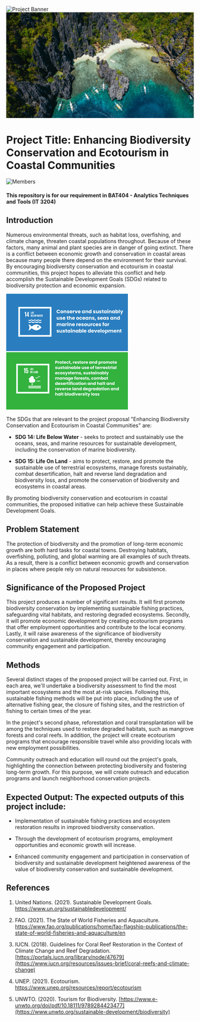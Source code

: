 ![Project Banner](https://github.com/JerichoAmargo/ATT---PROJECT-PROPOSAL/blob/main/Project%20Banner.png)
![Wonderful Beach](https://github.com/JerichoAmargo/ATT---PROJECT-PROPOSAL/blob/main/Wonderful%20Beach.jpg)

# Project Title: Enhancing Biodiversity Conservation and Ecotourism in Coastal Communities

![Members](https://github.com/JerichoAmargo/ATT---PROJECT-PROPOSAL/blob/main/Members.png)
#### This repository is for our requirement in BAT404 - Analytics Techniques and Tools (IT 3204)

## Introduction
  Numerous environmental threats, such as habitat loss, overfishing, and climate change, threaten coastal populations throughout. Because of these factors, many animal and plant species are in danger of going extinct. There is a conflict between economic growth and conservation in coastal areas because many people there depend on the environment for their survival. By encouraging biodiversity conservation and ecotourism in coastal communities, this project hopes to alleviate this conflict and help accomplish the Sustainable Development Goals (SDGs) related to biodiversity protection and economic expansion.

![SDG 14](https://github.com/JerichoAmargo/ATT---PROJECT-PROPOSAL/blob/main/SDG%2014.png)
![SDG 15](https://github.com/JerichoAmargo/ATT---PROJECT-PROPOSAL/blob/main/SDG%2015.png)

The SDGs that are relevant to the project proposal "Enhancing Biodiversity Conservation and Ecotourism in Coastal Communities" are:

* **SDG 14: Life Below Water** - seeks to protect and sustainably use the oceans, seas, and marine resources for sustainable development, including the conservation of marine biodiversity.

* **SDG 15: Life On Land** - aims to protect, restore, and promote the sustainable use of terrestrial ecosystems, manage forests sustainably, combat desertification, halt and reverse land degradation and biodiversity loss, and promote the conservation of biodiversity and ecosystems in coastal areas.

By promoting biodiversity conservation and ecotourism in coastal communities, the proposed initiative can help achieve these Sustainable Development Goals.

## Problem Statement
  The protection of biodiversity and the promotion of long-term economic growth are both hard tasks for coastal towns. Destroying habitats, overfishing, polluting, and global warming are all examples of such threats. As a result, there is a conflict between economic growth and conservation in places where people rely on natural resources for subsistence.

## Significance of the Proposed Project
  This project produces a number of significant results. It will first promote biodiversity conservation by implementing sustainable fishing practices, safeguarding vital habitats, and restoring degraded ecosystems. Secondly, it will promote economic development by creating ecotourism programs that offer employment opportunities and contribute to the local economy. Lastly, it will raise awareness of the significance of biodiversity conservation and sustainable development, thereby encouraging community engagement and participation.
  
## Methods
Several distinct stages of the proposed project will be carried out. First, in each area, we'll undertake a biodiversity assessment to find the most important ecosystems and the most at-risk species. Following this, sustainable fishing methods will be put into place, including the use of alternative fishing gear, the closure of fishing sites, and the restriction of fishing to certain times of the year.

In the project's second phase, reforestation and coral transplantation will be among the techniques used to restore degraded habitats, such as mangrove forests and coral reefs. In addition, the project will create ecotourism programs that encourage responsible travel while also providing locals with new employment possibilities.

Community outreach and education will round out the project's goals, highlighting the connection between protecting biodiversity and fostering long-term growth. For this purpose, we will create outreach and education programs and launch neighborhood conservation projects.

## Expected Output: The expected outputs of this project include:
* Implementation of sustainable fishing practices and ecosystem restoration results in improved biodiversity conservation.

* Through the development of ecotourism programs, employment opportunities and economic growth will increase.

*  Enhanced community engagement and participation in conservation of biodiversity and sustainable development heightened awareness of the value of biodiversity conservation and sustainable development.

## References
1. United Nations. (2021). Sustainable Development Goals. https://www.un.org/sustainabledevelopment/

2. FAO. (2021). The State of World Fisheries and Aquaculture. https://www.fao.org/publications/home/fao-flagship-publications/the-state-of-world-fisheries-and-aquaculture/en
3. IUCN. (2018). Guidelines for Coral Reef Restoration in the Context of Climate Change and Reef Degradation. [https://portals.iucn.org/library/node/47679](https://www.iucn.org/resources/issues-brief/coral-reefs-and-climate-change)
4. UNEP. (2021). Ecotourism. https://www.unep.org/resources/report/ecotourism
5. UNWTO. (2020). Tourism for Biodiversity. [https://www.e-unwto.org/doi/pdf/10.18111/9789284423477](https://www.unwto.org/sustainable-development/biodiversity)
